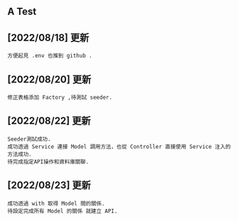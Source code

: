 ## A Test

## [2022/08/18] 更新
    方便起見 .env 也推到 github .
## [2022/08/20] 更新
    修正表格添加 Factory ,待測試 seeder.
## [2022/08/22] 更新
    Seeder測試成功.
    成功透過 Service 連接 Model 調用方法，也從 Controller 直接使用 Service 注入的方法成功.
    待完成指定API操作和資料庫關聯.
## [2022/08/23] 更新
    成功透過 with 取得 Model 間的關係.
    待設定完成所有 Model 的關係 就建立 API.


